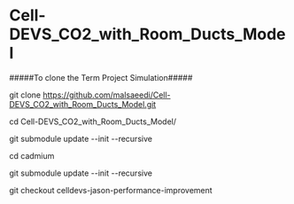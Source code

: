 # Cell-DEVS_CO2_with_Room_Ducts_Model


#####To clone the Term Project Simulation#####

git clone https://github.com/malsaeedi/Cell-DEVS_CO2_with_Room_Ducts_Model.git

cd Cell-DEVS_CO2_with_Room_Ducts_Model/

git submodule update --init --recursive

cd cadmium

git submodule update --init --recursive

git checkout celldevs-jason-performance-improvement
